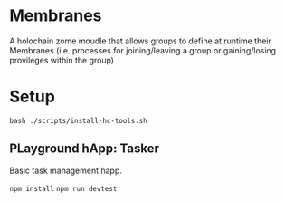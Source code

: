 # Membranes

A holochain zome moudle that allows groups to define at runtime their Membranes (i.e. processes for joining/leaving a group or gaining/losing provileges within the group)

# Setup

`bash ./scripts/install-hc-tools.sh`

## PLayground hApp: Tasker

Basic task management happ.

`npm install`
`npm run devtest`
